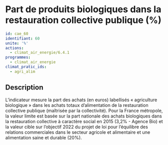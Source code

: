 # Part de produits biologiques dans la restauration collective publique (%)
```yaml
id: cae_60
identifiant: 60
unite: '%'
actions:
  - climat_air_energie/6.4.1
programmes:
  - climat_air_energie
climat_pratic_ids:
  - agri_alim
```
## Description
L’indicateur mesure la part des achats (en euros) labellisés « agriculture biologique » dans les achats totaux d’alimentation de la restauration collective publique (maîtrisée par la collectivité).  Pour la France métropole, la valeur limite est basée sur la part nationale des achats biologiques dans la restauration collective à caractère social en 2015 (3,2% - Agence Bio) et la valeur cible sur l’objectif 2022 du projet de loi pour l’équilibre des relations commerciales dans le secteur agricole et alimentaire et une alimentation saine et durable (20%).




